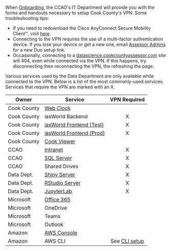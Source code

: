 When [Onboarding](People/Onboarding), the CCAO's IT Department will provide you with the forms and handouts necessary to setup Cook County's VPN. Some troubleshooting tips:

* If you need to redownload the Cisco AnyConnect Secure Mobility Client&trade;, visit [here](http://vpnclient.cookcountyil.gov).
* Connecting to the VPN requires the use of a multi-factor authentication device. If you lose your device or get a new one, email [Assessor Admins](mailto:Assessor.Admins@cookcountyil.gov) for a new Duo setup link.
* Occasionally, connecting to a [datascience.cookcountyassessor.com](https://datascience.cookcountyassessor.com) site will 404, even while connected via the VPN. If this happens, try disconnecting then reconnecting the VPN, the refreshing the page.

Various services used by the Data Department are only available while connected to the VPN. Below is a list of the most commonly-used services. Services that require the VPN are marked with an X.

| Owner   | Service | VPN Required | 
| ------- | ------- |:---:|
| Cook County | [Web Clock](https://www.cookcountyil.gov/cct) |  |
| Cook County | iasWorld Backend | X |
| Cook County | [iasWorld Frontend (Test)](http://iptsweb-tst.ccounty.com/) | X |
| Cook County | [iasWorld Frontend (Prod)](https://iptsweb.ccounty.com/) | X |
| Cook County | [Cook Viewer](https://maps.cookcountyil.gov/cookviewer/) |  |
| CCAO        | [Intranet](http://intranet/) | X |
| CCAO        | [SQL Server](http://10.129.122.31) | X |
| CCAO        | Shared Drives | X |
| Data Dept.  | [Shiny Server](https://datascience.cookcountyassessor.com/shiny/) | X |
| Data Dept.  | [RStudio Server](https://datascience.cookcountyassessor.com/rstudio/)| X |
| Data Dept.  | [JupyterLab](https://datascience.cookcountyassessor.com/jupyter/)| X |
| Microsoft   | [Office 365](https://outlook.office365.com/cookcountyil.gov) |  |
| Microsoft   | OneDrive |  |
| Microsoft   | Teams |  |
| Microsoft   | Outlook |  |
| Amazon      | [AWS Console](https://ccao-ds.signin.aws.amazon.com/console) |  |
| Amazon      | AWS CLI | See [CLI setup](Setup/Setup-the-AWS-Command-Line-Interface-and-Multi-factor-Authentication) |
